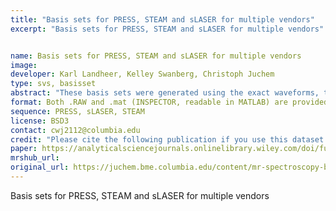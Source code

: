 ```yaml
---
title: "Basis sets for PRESS, STEAM and sLASER for multiple vendors"
excerpt: "Basis sets for PRESS, STEAM and sLASER for multiple vendors"


name: Basis sets for PRESS, STEAM and sLASER for multiple vendors
image:
developer: Karl Landheer, Kelley Swanberg, Christoph Juchem
type: svs, basisset
abstract: "These basis sets were generated using the exact waveforms, timings and 128^3 spatial points to appropriately accommodate the sidebands for each vendor/sequence combination. More details about the acquisition can be found in the reference below."
format: Both .RAW and .mat (INSPECTOR, readable in MATLAB) are provided. All files were generated using MATLAB
sequence: PRESS, sLASER, STEAM
license: BSD3
contact: cwj2112@columbia.edu
credit: "Please cite the following publication if you use this dataset: Landheer K, Swanberg, K, Juchem C. Magnetic resonance Spectrum simulator (MARSS), a novel software package for fast and computationally efficient basis set simulation. NMR Biomed. 2019, e4219. doi.org/10.1002/nbm.4129"
paper: https://analyticalsciencejournals.onlinelibrary.wiley.com/doi/full/10.1002/nbm.4129
mrshub_url:
original_url: https://juchem.bme.columbia.edu/content/mr-spectroscopy-basis-sets
---
```


Basis sets for PRESS, STEAM and sLASER for multiple vendors
